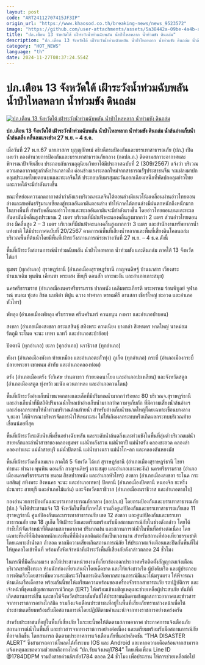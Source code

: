 ```yaml
---
layout: post
code: "ART24112707415JF3IP"
origin_url: "https://www.khaosod.co.th/breaking-news/news_9523572"
image: "https://github.com/user-attachments/assets/5a38442a-09be-4a4b-a90f-daa5e7497a0f"
title: "ปภ.เตือน 13 จังหวัดใต้ เฝ้าระวังน้ำท่วมฉับพลัน น้ำป่าไหลหลาก น้ำท่วมขัง ดินถล่ม"
description: "ปภ.เตือน 13 จังหวัดใต้ เฝ้าระวังน้ำท่วมฉับพลัน น้ำป่าไหลหลาก น้ำท่วมขัง ดินถล่ม น้ำล้นอ่างเก็บน้ำ น้ำล้นตลิ่ง คลื่นลมแรงช่วง 27 พ.ย. - 4 ธ.ค."
category: "HOT_NEWS"
language: "th"
date: 2024-11-27T08:37:24.554Z
---
```


# ปภ.เตือน 13 จังหวัดใต้ เฝ้าระวังน้ำท่วมฉับพลัน น้ำป่าไหลหลาก น้ำท่วมขัง ดินถล่ม

[![ปภ.เตือน 13 จังหวัดใต้ เฝ้าระวังน้ำท่วมฉับพลัน น้ำป่าไหลหลาก น้ำท่วมขัง ดินถล่ม](https://www.khaosod.co.th/wpapp/uploads/2024/11/flood445-2.jpg "ปภ.เตือน 13 จังหวัดใต้ เฝ้าระวังน้ำท่วมฉับพลัน น้ำป่าไหลหลาก น้ำท่วมขัง ดินถล่ม")](https://www.khaosod.co.th/wpapp/uploads/2024/11/flood445-2.jpg)

**ปภ.เตือน 13 จังหวัดใต้ เฝ้าระวังน้ำท่วมฉับพลัน น้ำป่าไหลหลาก น้ำท่วมขัง ดินถล่ม น้ำล้นอ่างเก็บน้ำ น้ำล้นตลิ่ง คลื่นลมแรงช่วง 27 พ.ย. – 4 ธ.ค.**

เมื่อวันที่ 27 พ.ย.67 นายภาสกร บุญญลักษม์ อธิบดีกรมป้องกันและบรรเทาสาธารณภัย (ปภ.) เปิดเผยว่า กองอำนวยการป้องกันและบรรเทาสาธารณภัยกลาง (กอปภ.ก.) ติดตามสภาวะอากาศและพิจารณาปัจจัยเสี่ยง ประกอบกับกรมอุตุนิยมวิทยาได้มีประกาศฉบับที่ 2 (309/2567) แจ้งว่า บริเวณความกดอากาศสูงกำลังปานกลางถึง ค่อนข้างแรงระลอกใหม่จากสาธารณรัฐประชาชนจีน จะแผ่ลงมาปกคลุมประเทศไทยตอนบนและทะเลจีนใต้ ประกอบกับมรสุมตะวันออกเฉียงเหนือที่พัดปกคลุมอ่าวไทยและภาคใต้จะมีกำลังแรงขึ้น

ขณะที่หย่อมความกดอากาศต่ำกำลังแรงบริเวณทะเลจีนใต้ตอนล่างมีแนวโน้มเคลื่อนผ่านอ่าวไทยตอนล่างและสหพันธรัฐมาเลเซียลงสู่ทะเลอันดามันตอนล่าง ทำให้ภาคใต้ตอนล่างมีฝนตกหนักถึงหนักมากในบางพื้นที่ สำหรับคลื่นลมอ่าวไทยและทะเลอันดามันจะมีกำลังแรงขึ้น โดยอ่าวไทยตอนบนและทะเลอันดามันมีคลื่นสูงประมาณ 2 เมตร บริเวณที่มีฝนฟ้าคะนองคลื่นสูงมากกว่า 2 เมตร ส่วนอ่าวไทยตอนล่าง มีคลื่นสูง 2 – 3 เมตร บริเวณที่มีฝนฟ้าคะนองคลื่นสูงมากกว่า 3 เมตร และสำนักงานทรัพยากรน้ำแห่งชาติ ได้มีประกาศฉบับที่ 20/2567 คาดการณ์พื้นที่เสียงน้ำหลากและพื้นที่เสี่ยงดินโคลนถล่มบริเวณพื้นที่ต้นน้ำโดยมีพื้นที่เฝ้าระวังสถานการณ์ระหว่างวันที่ 27 พ.ย. – 4 ธ.ค.ดังนี้

พื้นที่เฝ้าระวังสถานการณ์น้ำท่วมฉับพลัน น้ำป่าไหลหลาก น้ำท่วมขัง และดินถล่ม ภาคใต้ 13 จังหวัด ได้แก่

ชุมพร (ทุกอำเภอ) สุราษฎร์ธานี (อำเภอเมืองสุราษฎร์ธานี กาญจนดิษฐ์ บ้านนาสาร เวียงสระ บ้านนาเดิม พุนพิน เคียนซา พระแสง ชัยบุรี ดอนสัก เกาะพะงัน และอำเภอเกาะสมุย)

นครศรีธรรมราช (อำเภอเมืองนครศรีธรรมราช ปากพนัง เฉลิมพระเกียรติ พระพรหม ร่อนพิบูลย์ จุฬาภรณ์ ขนอม ทุ่งสง สิชล นบพิตำ พิปูน ฉวาง ท่าศาลา พรหมคีรี ลานสกา เชียร์ใหญ่ ชะอวด และอำเภอหัวไทร)

พัทลุง (อำเภอเมืองพัทลุง ศรีบรรพต ศรีนครินทร์ ควนขนุน กงหรา และอำเภอป่าบอน)

สงขลา (อำเภอเมืองสงขลา กระแสสินธุ์ สทิงพระ ควนเนียง บางกลำ สิงหนคร หาดใหญ่ นาหม่อม รัตภูมิ ระโนด จะนะ เทพา นาทวี และอำเภอสะบ้าย้อย)

ปัตตานี (ทุกอำเภอ) ยะลา (ทุกอำเภอ) นราธิวาส (ทุกอำเภอ)

พังงา (อำเภอเมืองพังงา ท้ายเหมือง และอำเภอตะกั่วทุ่ง) ภูเก็ต (ทุกอำเภอ) กระบี่ (อำเภอเมืองกระบี่ ปลายพระยา เขาพนม ลำทับ และอำเภอคลองท่อม)

ตรัง (อำเภอเมืองตรัง วังวิเศษ ย่านตาขาว ห้วยยอดนาโยง และอำเภอปะเหลียน) และจังหวัดสตูล (อำเภอเมืองสตูล ทุ่งหว้า มะนัง ควนกาหลง และอำเภอควนโดน)

พื้นที่เฝ้าระวังอ่างเก็บน้ำขนาดกลางและเล็กที่มีปริมาณน้ำมากกว่าร้อยละ 80 บริเวณจ.สุราษฎร์ธานี และอ่างเก็บน้ำที่มีสถิติปริมาณน้ำไหลเข้าอ่างเก็บน้ำมากกว่าความจุเก็บกัก ที่มีความเสี่ยงน้ำล้นอ่างฯ และส่งผลกระทบให้น้ำท่วมบริเวณด้านท้ายน้ำ สำหรับอ่างเก็บน้ำขนาดใหญ่โดยเฉพาะเขื่อนบางลาง จ.ยะลา ให้พิจารณาบริหารจัดการน้ำให้เหมาะสม ไม่ให้เกิดผลกระทบหรือเกิดผลกระทบบริเวณท้ายเขื่อนน้อยที่สุด

พื้นที่เฝ้าระวังระดับน้ำเพิ่มขึ้นอย่างฉับพลัน และระดับน้ำล้นตลิ่งและท่วมขังในพื้นที่ลุ่มต่ำบริเวณแม่น้ำสายหลักและลำน้ำสาขาของคลองชุมพร แม่น้ำหลังสวน แม่น้ำตาปี แม่น้ำตรัง คลองชะอวด คลองลำ คลองท่าแนะ แม่น้ำสายบุรี แม่น้ำปัตตานี แม่น้ำบางนรา แม่น้ำโก-ลก และคลองตันหยงมัส

พื้นที่เฝ้าระวังคลื่นลมแรง ภาคใต้ 5 จังหวัด ได้แก่ สุราษฎร์ธานี (อำเภอเมืองสุราษฎร์ธานี ไชยา ท่าชนะ ท่าฉาง พุนพิน ดอนสัก กาญจนดิษฐ์ เกาะสมุย และอำเภอเกาะพะงัน) นครศรีธรรมราช (อำเภอเมืองนครศรีธรรรมราช ขนอม สิชลปากพนัง และอำเภอหัวไทร) สงขลา (อำเภอเมืองสงขลา ระโนด กระแสสินธุ์ สทิงพระ สิงหนคร จะนะ และอำเภอเทพา) ปัตตานี (อำเภอเมืองปัตตานี หนองจิก ยะหริ่ง ปะนาเระ สายบุรี และอำเภอไม้แก่น) และจังหวัดนราธิวาส (อำเภอเมืองนราธิวาส และอำเภอตากใบ)

กองอำนวยการป้องกันและบรรเทาสาธารณภัยกลาง (กอปภ.ก) โดยกรมป้องกันและบรรเทาสาธารณภัย (ปภ.) จึงได้ประสานแจ้ง 13 จังหวัดในพื้นที่ภาคใต้ รวมถึงศูนย์ป้องกันและบรรเทาสาธารณภัยเขต 11 สุราษฎร์ธานี ศูนย์ป้องกันและบรรเทาสาธารณภัย เขต 12 สงขลา และศูนย์ป้องกันและบรรเทาสาธารณภัย เขต 18 ภูเก็ต ให้เฝ้าระวังและเตรียมพร้อมรับมือสถานการณ์ภัยในช่วงดังกล่าว โดยได้กำชับให้จัดเจ้าหน้าที่ติดตามสภาพอากาศ ปริมาณฝน และสถานการณ์น้ำในพื้นที่อย่างต่อเนื่อง โดยเฉพาะพื้นที่ที่มีฝนตกหนักและพื้นที่ที่มีฝนตกติดต่อกันเป็นเวลานาน สำหรับสถานที่ท่องเที่ยวธรรมชาติ โดยเฉพาะถ้ำน้ำตก ถ้ำลอด หากมีความเสี่ยงเกิดสถานการณ์ภัย ให้ประกาศแจ้งเตือนและปิดกั้นพื้นที่ไม่ให้บุคคลใดเข้าพื้นที่ พร้อมทั้งจัดเจ้าหน้าที่เฝ้าระวังพื้นที่เสี่ยงภัยดังกล่าวตลอด 24 ชั่วโมง

ในกรณีที่มีคลื่นลมแรง ขอให้ประสานหน่วยงานที่เกี่ยวข้องออกประกาศหรือติดตั้งสัญญาณแจ้งเตือนบริเวณชายฝั่งทะเล ห้ามนักท่องเที่ยวเล่นน้ำโดยเด็ดขาด และให้แจ้งชาวเรือ ผู้บังคับเรือ และผู้ประกอบการเดินเรือโดยสารเพิ่มความระมัดระวังในการเดินเรือหากสถานการณ์มีแนวโน้มรุนแรง ให้พิจารณาห้ามเดินเรือเด็ดขาด พร้อมกันนี้ขอให้เตรียมความพร้อมของเครื่องจักรกลสาธารณภัย รถปฏิบัติการ และเจ้าหน้าที่ชุดเผชิญสถานการณ์วิกฤต (ERT) ให้พร้อมเข้าเผชิญเหตุและช่วยเหลือผู้ประสบภัย ทันทีที่เกิดสถานการณ์ขึ้น และขอให้จังหวัดประชาสัมพันธ์ให้ประชาชนติดตามข้อมูลสภาวะอากาศและข่าวสารจากทางราชการอย่างใกล้ชิด รวมถึงแจ้งเตือนประชาชนที่อยู่ในพื้นที่เสี่ยงภัยทราบล่วงหน้าเพื่อให้ประชาชนเตรียมพร้อมรับมือสถานการณ์โดยปฏิบัติตามคำแนะนำจากทางราชการอย่างเคร่งครัด

สำหรับประชาชนที่อยู่ในพื้นที่เสี่ยงภัย ในระยะนี้ขอให้ติดตามสภาพอากาศ ประกาศการแจ้งเตือนภัย สถานการณ์น้ำในพื้นที่ และข่าวสารจากทางราชการอย่างต่อเนื่อง และเตรียมพร้อมรับมือสถานการณ์ภัยที่อาจเกิดขึ้น โดยสามารถ ติดตามประกาศการแจ้งเตือนภัยที่แอปพลิเคชัน “THA DISASTER ALERT” ซึ่งสามารถดาวน์โหลดได้ทั้งระบบ IOS และ Android และหากความเดือดร้อนจากสามารถแจ้งเหตุและขอความช่วยเหลือทางไลน์ “ปภ.รับแจ้งเหตุ1784” โดยเพิ่มเพื่อน Line ID @1784DDPM รวมถึงสายด่วนนิรภัย1784 ตลอด 24 ชั่วโมง เพื่อประสาน ให้การช่วยเหลือต่อไป